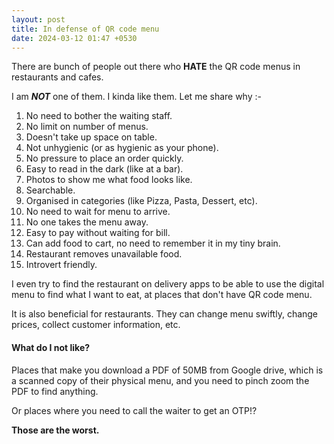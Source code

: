 ```yaml
---
layout: post
title: In defense of QR code menu
date: 2024-03-12 01:47 +0530
---
```


There are bunch of people out there who **HATE** the QR code menus in restaurants and cafes.

I am ***NOT*** one of them. I kinda like them. Let me share why :-

1. No need to bother the waiting staff.
2. No limit on number of menus.
3. Doesn't take up space on table.
4. Not unhygienic (or as hygienic as your phone).
5. No pressure to place an order quickly.
6. Easy to read in the dark (like at a bar).
7. Photos to show me what food looks like.
8. Searchable.
9. Organised in categories (like Pizza, Pasta, Dessert, etc).
10. No need to wait for menu to arrive.
11. No one takes the menu away.
12. Easy to pay without waiting for bill.
13. Can add food to cart, no need to remember it in my tiny brain.
14. Restaurant removes unavailable food.
15. Introvert friendly.

I even try to find the restaurant on delivery apps to be able to use the digital menu to find what I want to eat, at places that don't have QR code menu.

It is also beneficial for restaurants. They can change menu swiftly, change prices, collect customer information, etc.

#### **What do I not like?**

Places that make you download a PDF of 50MB from Google drive, which is a scanned copy of their physical menu, and you need to pinch zoom the PDF to find anything.

Or places where you need to call the waiter to get an OTP!?

**Those are the worst.**